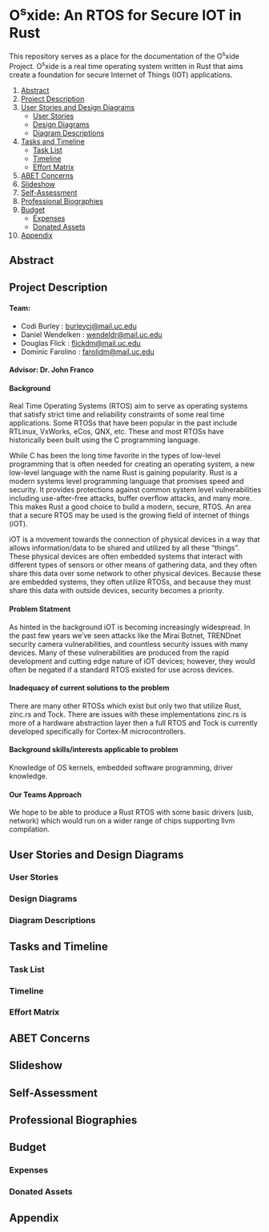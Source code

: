 # O<sup>s</sup>xide: An RTOS for Secure IOT in Rust

This repository serves as a place for the documentation of the O<sup>s</sup>xide Project. O<sup>s</sup>xide is a real time operating system written in Rust that aims create a foundation for secure Internet of Things (IOT) applications. 


1. [Abstract](#abstract)
2. [Project Description](#project-description)
3. [User Stories and Design Diagrams](#user-stories-and-design-diagrams)
   * [User Stories](#user-stories)
   * [Design Diagrams](#design-diagrams)
   * [Diagram Descriptions](#diagram-descriptions)
4. [Tasks and Timeline](#tasks-and-timeline)
   * [Task List](#task-list)
   * [Timeline](#timeline)
   * [Effort Matrix](#effort-matrix)
5. [ABET Concerns](#abet-concerns)
6. [Slideshow](#slideshow)
7. [Self-Assessment](#self-assessment)
8. [Professional Biographies](#professional-biographies)
9. [Budget](#budget)
   * [Expenses](#expenses)
   * [Donated Assets](#donated-assets)
10. [Appendix](#appendix)


## Abstract


## Project Description

#### Team:
- Codi Burley       : burleycj@mail.uc.edu
- Daniel Wendelken  : wendeldr@mail.uc.edu
- Douglas Flick     : flickdm@mail.uc.edu
- Dominic Farolino  : farolidm@mail.uc.edu

#### Advisor: Dr. John Franco

#### Background
Real Time Operating Systems (RTOS) aim to serve as operating systems that satisfy strict time and reliability constraints of some real time applications. Some RTOSs that have been popular in the past include RTLinux, VxWorks, eCos, QNX, etc. These and most RTOSs have historically been built using the C programming language.

While C has been the long time favorite in the types of low-level programming that is often needed for creating an operating system, a new low-level language with the name Rust is gaining popularity. Rust is a modern systems level programming language that promises speed and security. It provides protections against common system level vulnerabilities including use-after-free attacks, buffer overflow attacks, and many more. This makes Rust a good choice to build a modern, secure, RTOS. An area that a secure RTOS may be used is the growing field of internet of things (iOT).

iOT is a movement towards the connection of physical devices in a way that allows information/data to be shared and utilized by all these “things”. These physical devices are often embedded systems that interact with different types of sensors or other means of gathering data, and they often share this data over some network to other physical devices. Because these are embedded systems, they often utilize RTOSs, and because they must share this data with outside devices, security becomes a priority.

#### Problem Statment
As hinted in the background iOT is becoming increasingly widespread.  In the past few years we’ve seen attacks like the Mirai Botnet, TRENDnet security camera vulnerabilities, and countless security issues with many devices.  Many of these vulnerabilities are produced from the rapid development and cutting edge nature of iOT devices; however, they would often be negated if a standard RTOS existed for use across devices.

#### Inadequacy of current solutions to the problem
There are many other RTOSs which exist but only two that utilize Rust, zinc.rs and Tock.  There are issues with these implementations zinc.rs is more of a hardware abstraction layer then a full RTOS and Tock is currently developed specifically for Cortex-M microcontrollers.

#### Background skills/interests applicable to problem
Knowledge of OS kernels, embedded software programming, driver knowledge.

#### Our Teams Approach
We hope to be able to produce a Rust RTOS with some basic drivers (usb, network) which would run on a wider range of chips supporting llvm compilation.




## User Stories and Design Diagrams

### User Stories

### Design Diagrams

### Diagram Descriptions





## Tasks and Timeline

### Task List

### Timeline

### Effort Matrix


## ABET Concerns


## Slideshow


## Self-Assessment


## Professional Biographies


## Budget

### Expenses

### Donated Assets


## Appendix

